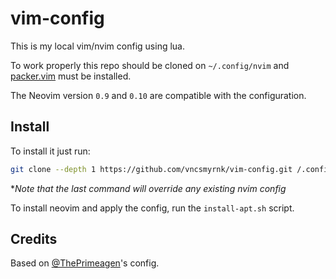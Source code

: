# vim-config

This is my local vim/nvim config using lua.

To work properly this repo should be cloned on `~/.config/nvim` and [packer.vim](https://github.com/wbthomason/packer.nvim) must be installed.

The Neovim version `0.9` and `0.10` are compatible with the configuration.

## Install

To install it just run:

```bash
git clone --depth 1 https://github.com/vncsmyrnk/vim-config.git /.config/nvim
```
\**Note that the last command will override any existing nvim config*

To install neovim and apply the config, run the `install-apt.sh` script.

## Credits

Based on [@ThePrimeagen](https://github.com/ThePrimeagen)'s config.
